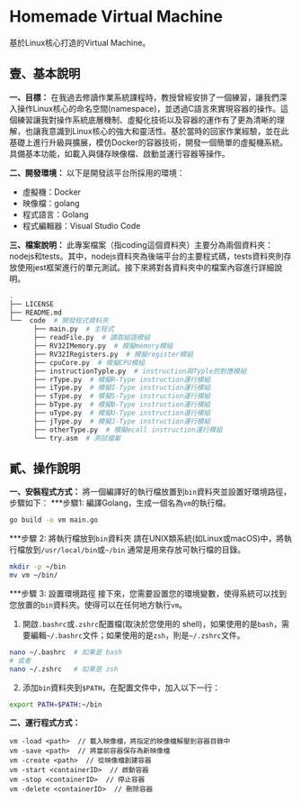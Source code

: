 # Homemade Virtual Machine

基於Linux核心打造的Virtual Machine。

## 壹、基本說明
**一、目標：**
在我過去修讀作業系統課程時，教授曾經安排了一個練習，讓我們深入操作Linux核心的命名空間(namespace)，並透過C語言來實現容器的操作。這個練習讓我對操作系統底層機制、虛擬化技術以及容器的運作有了更為清晰的理解，也讓我意識到Linux核心的強大和靈活性。基於當時的回家作業經驗，並在此基礎上進行升級與擴展，模仿Docker的容器技術，開發一個簡單的虛擬機系統。具備基本功能，如載入與儲存映像檔、啟動並運行容器等操作。
<br>

**二、開發環境：**
以下是開發該平台所採用的環境：
* 虛擬機：Docker
* 映像檔：golang
* 程式語言：Golang
* 程式編輯器：Visual Studio Code

**三、檔案說明：** 
此專案檔案（指coding這個資料夾）主要分為兩個資料夾：nodejs和tests。其中，nodejs資料夾為後端平台的主要程式碼，tests資料夾則存放使用jest框架進行的單元測試。接下來將對各資料夾中的檔案內容進行詳細說明。
```bash
.
├── LICENSE
├── README.md
└──  code  # 開發程式資料夾
      ├── main.py  # 主程式
      ├── readFile.py  # 讀取組語模組
      ├── RV32IMemory.py  # 模擬memory模組
      ├── RV32IRegisters.py  # 模擬register模組
      ├── cpuCore.py  # 模擬CPU模組
      ├── instructionTyple.py  # instruction與Typle的對應模組
      ├── rType.py  # 模擬R-Type instruction運行模組
      ├── iType.py  # 模擬I-Type instruction運行模組
      ├── sType.py  # 模擬S-Type instruction運行模組
      ├── bType.py  # 模擬B-Type instruction運行模組
      ├── uType.py  # 模擬U-Type instruction運行模組
      ├── jType.py  # 模擬J-Type instruction運行模組
      ├── otherType.py  # 模擬ecall instruction運行模組
      └── try.asm  # 測試檔案
```

## 貳、操作說明
**一、安裝程式方式：** 
將一個編譯好的執行檔放置到`bin`資料夾並設置好環境路徑，步驟如下：
***步驟1: 編譯Golang，生成一個名為`vm`的執行檔。
```bash
go build -o vm main.go
```

***步驟 2: 將執行檔放到`bin`資料夾
請在UNIX類系統(如Linux或macOS)中，將執行檔放到`/usr/local/bin`或`~/bin` 通常是用來存放可執行檔的目錄。
```bash
mkdir -p ~/bin
mv vm ~/bin/
```

***步驟 3: 設置環境路徑
接下來，您需要設置您的環境變數，使得系統可以找到您放置的`bin`資料夾。使得可以在任何地方執行`vm`。

1. 開啟`.bashrc`或`.zshrc`配置檔(取決於您使用的 shell)，如果使用的是`bash`，需要編輯`~/.bashrc`文件；如果使用的是`zsh`，則是`~/.zshrc`文件。
```bash
nano ~/.bashrc  # 如果是 bash
# 或者
nano ~/.zshrc   # 如果是 zsh
```

2. 添加`bin`資料夾到`$PATH`，在配置文件中，加入以下一行：
```bash
export PATH=$PATH:~/bin
```

**二、運行程式方式：**
```shell
vm -load <path>  // 載入映像檔，將指定的映像檔解壓到容器目錄中
vm -save <path>  // 將當前容器保存為新映像檔
vm -create <path>  // 從映像檔創建容器
vm -start <containerID>  // 啟動容器
vm -stop <containerID>  // 停止容器
vm -delete <containerID>  // 刪除容器
```
